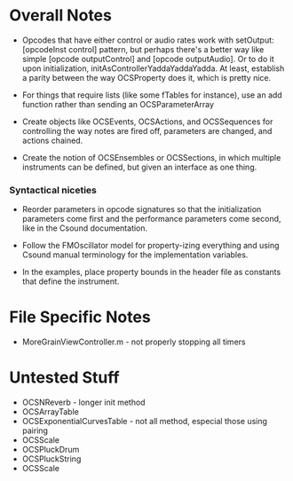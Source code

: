 Overall Notes
=============

* Opcodes that have either control or audio rates work with setOutput:[opcodeInst control] pattern, but perhaps there's a better way like simple [opcode outputControl] and [opcode outputAudio].  Or to do it upon initialization, initAsControllerYaddaYaddaYadda.  At least, establish a parity between the way OCSProperty does it, which is pretty nice.

* For things that require lists (like some fTables for instance), use an add function rather than sending an OCSParameterArray 

* Create objects like OCSEvents, OCSActions, and OCSSequences for controlling the way notes are fired off, parameters are changed, and actions chained.

* Create the notion of OCSEnsembles or OCSSections, in which multiple instruments can be defined, but given an interface as one thing.  

### Syntactical niceties
* Reorder parameters in opcode signatures so that the initialization parameters come first and the performance parameters come second, like in the Csound documentation.

* Follow the FMOscillator model for property-izing everything and using Csound manual terminology for the implementation variables.

* In the examples, place property bounds in the header file as constants that define the instrument.

File Specific Notes
===================
* MoreGrainViewController.m - not properly stopping all timers

Untested Stuff
==============
* OCSNReverb - longer init method
* OCSArrayTable
* OCSExponentialCurvesTable - not all method, especial those using pairing
* OCSScale
* OCSPluckDrum
* OCSPluckString
* OCSScale